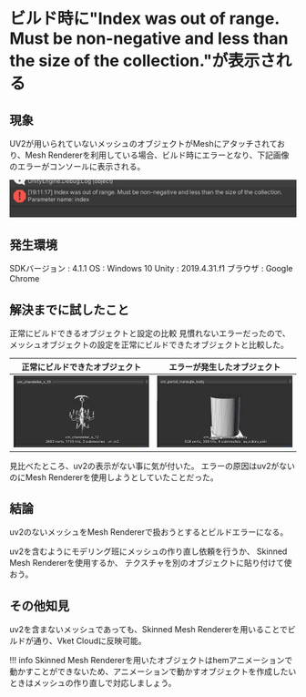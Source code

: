 # ビルド時に"Index was out of range. Must be non-negative and less than the size of the collection."が表示される

## 現象

UV2が用いられていないメッシュのオブジェクトがMeshにアタッチされており、Mesh Rendererを利用している場合、ビルド時にエラーとなり、下記画像のエラーがコンソールに表示される。

![エラー画像](img/UV2MeshBuildError_1.jpg)

## 発生環境
SDKバージョン : 4.1.1
OS : Windows 10
Unity : 2019.4.31.f1
ブラウザ : Google Chrome

## 解決までに試したこと

正常にビルドできるオブジェクトと設定の比較
見慣れないエラーだったので、メッシュオブジェクトの設定を正常にビルドできたオブジェクトと比較した。

| 正常にビルドできたオブジェクト | エラーが発生したオブジェクト |
| ---- | ---- |
| ![正常にビルドできたオブジェクト](img/UV2MeshBuildError_2.jpg) | ![エラーが発生したオブジェクト](img/UV2MeshBuildError_3.jpg) |

見比べたところ、uv2の表示がない事に気が付いた。
エラーの原因はuv2がないのにMesh Rendererを使用しようとしていたことだった。

## 結論
uv2のないメッシュをMesh Rendererで扱おうとするとビルドエラーになる。

uv2を含むようにモデリング班にメッシュの作り直し依頼を行うか、
Skinned Mesh Rendererを使用するか、
テクスチャを別のオブジェクトに貼り付けて使おう。

## その他知見
uv2を含まないメッシュであっても、Skinned Mesh Rendererを用いることでビルドが通り、Vket Cloudに反映可能。

!!! info
    Skinned Mesh Rendererを用いたオブジェクトはhemアニメーションで動かすことができないため、アニメーションで動かすオブジェクトを作成したいときはメッシュの作り直しで対応しましょう。

